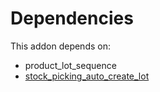 # Dependencies

This addon depends on:

- product_lot_sequence
- [stock_picking_auto_create_lot](../../../../odoo-bringout-oca-stock-logistics-workflow-stock_picking_auto_create_lot)
